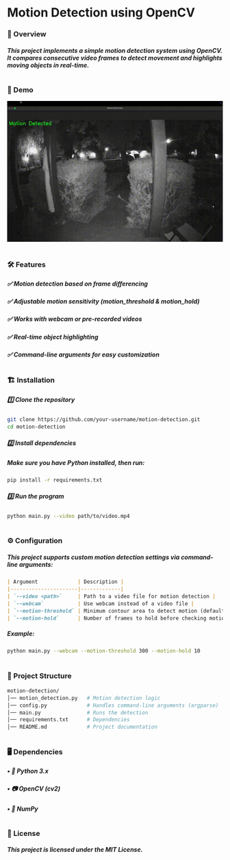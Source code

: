 # Motion Detection using OpenCV


### 📌 Overview
##### This project implements a simple motion detection system using OpenCV. It compares consecutive video frames to detect movement and highlights moving objects in real-time.
#


### 🎥 Demo
![Demo](demo.gif)
#


### 🛠 Features
##### ✅ Motion detection based on frame differencing
##### ✅ Adjustable motion sensitivity (motion_threshold & motion_hold)
##### ✅ Works with webcam or pre-recorded videos
##### ✅ Real-time object highlighting
##### ✅ Command-line arguments for easy customization
#


### 🏗 Installation
##### 1️⃣ Clone the repository
```bash
git clone https://github.com/your-username/motion-detection.git
cd motion-detection
```
##### 2️⃣ Install dependencies
##### Make sure you have Python installed, then run:
```bash
pip install -r requirements.txt
```
##### 3️⃣ Run the program
```bash
python main.py --video path/to/video.mp4 
```
#

### ⚙ Configuration
##### This project supports custom motion detection settings via command-line arguments:
````md
| Argument             | Description |
|----------------------|-------------|
| `--video <path>`     | Path to a video file for motion detection |
| `--webcam`           | Use webcam instead of a video file |
| `--motion-threshold` | Minimum contour area to detect motion (default: `500`) |
| `--motion-hold`      | Number of frames to hold before checking motion (default: `5`) |
````
##### Example:
```bash 
python main.py --webcam --motion-threshold 300 --motion-hold 10
```
#

### 📂 Project Structure
```bash
motion-detection/
│── motion_detection.py   # Motion detection logic
│── config.py             # Handles command-line arguments (argparse)
│── main.py               # Runs the detection
│── requirements.txt      # Dependencies
│── README.md             # Project documentation
```
#

### 🖥 Dependencies
#####	•	🐍 Python 3.x
#####	•	📷 OpenCV (cv2)
#####	•	🔢 NumPy
#

### 📜 License
##### This project is licensed under the MIT License.



